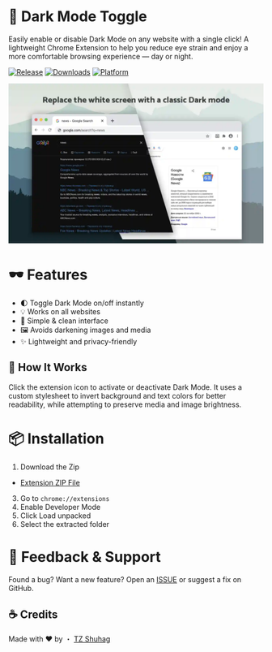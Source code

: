 # 🌙 Dark Mode Toggle
Easily enable or disable Dark Mode on any website with a single click!
A lightweight Chrome Extension to help you reduce eye strain and enjoy a more comfortable browsing experience — day or night.

[![Release](https://img.shields.io/github/v/release/tz-shuhag/Dark-Mode?display_name=tag&style=for-the-badge&logo=github&labelColor=21262d&color=1f6feb)](https://github.com/tz-shuhag/Dark-Mode/releases/latest)
[![Downloads](https://img.shields.io/github/downloads/tz-shuhag/Dark-Mode/total?style=for-the-badge&labelColor=21262d&color=238636)](https://github.com/tz-shuhag/Dark-Mode/releases)
[![Platform](https://img.shields.io/badge/chrome-platform?style=for-the-badge&label=platform&labelColor=21262d&color=6e7681)](https://www.google.com/chrome/)

![Dark](https://raw.githubusercontent.com/tz-shuhag/tz-shuhag.github.io/refs/heads/main/assets/images/dark.webp)

# 🕶️ Features
- 🌓 Toggle Dark Mode on/off instantly
- 💡 Works on all websites
- 🎯 Simple & clean interface
- 🖼️ Avoids darkening images and media
- ✨ Lightweight and privacy-friendly

## 🔧 How It Works
Click the extension icon to activate or deactivate Dark Mode.
It uses a custom stylesheet to invert background and text colors for better readability, while attempting to preserve media and image brightness.

# 📦 Installation
1. Download the Zip
- [Extension ZIP File](https://github.com/tz-shuhag/Dark-Mode/archive/refs/heads/main.zip)
3. Go to `chrome://extensions`
4. Enable Developer Mode
5. Click Load unpacked
6. Select the extracted folder

# 📢 Feedback & Support
Found a bug? Want a new feature?
Open an [ISSUE](https://github.com/tz-shuhag/Dark-Mode/issues/new/choose) or suggest a fix on GitHub.

## ☕ Credits
Made with ❤️ by ・ [TZ Shuhag](https://tz-shuhag.github.io)

